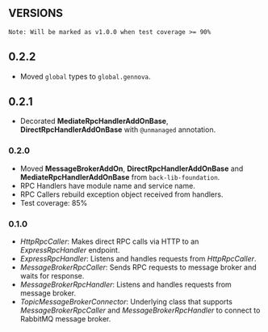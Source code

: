 ## VERSIONS

    Note: Will be marked as v1.0.0 when test coverage >= 90%

## 0.2.2
- Moved `global` types to `global.gennova`.

## 0.2.1
- Decorated **MediateRpcHandlerAddOnBase**, **DirectRpcHandlerAddOnBase** with `@unmanaged` annotation.

### 0.2.0
- Moved **MessageBrokerAddOn**, **DirectRpcHandlerAddOnBase** and **MediateRpcHandlerAddOnBase** from `back-lib-foundation`.
- RPC Handlers have module name and service name.
- RPC Callers rebuild exception object received from handlers.
- Test coverage: 85%

### 0.1.0
- *HttpRpcCaller*: Makes direct RPC calls via HTTP to an *ExpressRpcHandler* endpoint.
- *ExpressRpcHandler*: Listens and handles requests from *HttpRpcCaller*.
- *MessageBrokerRpcCaller*: Sends RPC requests to message broker and waits for response.
- *MessageBrokerRpcHandler*: Listens and handles requests from message broker.
- *TopicMessageBrokerConnector*: Underlying class that supports *MessageBrokerRpcCaller* and *MessageBrokerRpcHandler* to connect to RabbitMQ message broker.